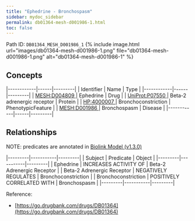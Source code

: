 ```yaml
---
title: "Ephedrine - Bronchospasm"
sidebar: mydoc_sidebar
permalink: db01364-mesh-d001986-1.html
toc: false 
---
```



Path ID: `DB01364_MESH_D001986_1`
{% include image.html url="images/db01364-mesh-d001986-1.png" file="db01364-mesh-d001986-1.png" alt="db01364-mesh-d001986-1" %}

## Concepts

|------------|------|---------|
| Identifier | Name | Type    |
|------------|------|---------|
| <a href="https://identifiers.org/MESH:D004809">MESH:D004809 </a> | Ephedrine | Drug |
| <a href="https://identifiers.org/UniProt:P07550">UniProt:P07550 </a> | Beta-2 adrenergic receptor | Protein |
| <a href="https://identifiers.org/HP:4000007">HP:4000007 </a> | Bronchoconstriction | PhenotypicFeature |
| <a href="https://identifiers.org/MESH:D001986">MESH:D001986 </a> | Bronchospasm | Disease |
|------------|------|---------|

## Relationships


NOTE: predicates are annotated in <a href="https://github.com/biolink/biolink-model/releases/tag/v1.3.0">Biolink Model (v1.3.0)</a>

|---------|-----------|---------|
| Subject | Predicate | Object  |
|---------|-----------|---------|
| Ephedrine | INCREASES ACTIVITY OF | Beta-2 Adrenergic Receptor |
| Beta-2 Adrenergic Receptor | NEGATIVELY REGULATES | Bronchoconstriction |
| Bronchoconstriction | POSITIVELY CORRELATED WITH | Bronchospasm |
|---------|-----------|---------|

Reference: 
  - [https://go.drugbank.com/drugs/DB01364](https://go.drugbank.com/drugs/DB01364)
